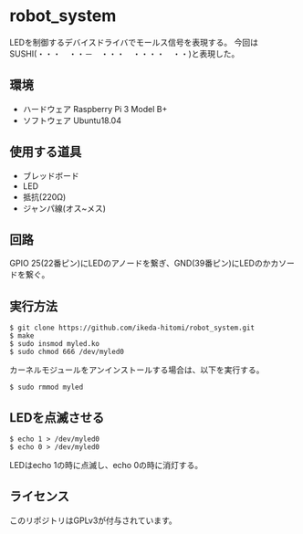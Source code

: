 # robot_system

LEDを制御するデバイスドライバでモールス信号を表現する。
今回はSUSHI(・・・　・・－　・・・　・・・・　・・)と表現した。

## 環境
- ハードウェア
Raspberry Pi 3 Model B+
- ソフトウェア
Ubuntu18.04

## 使用する道具
- ブレッドボード
- LED
- 抵抗(220Ω)
- ジャンパ線(オス~メス)

## 回路
GPIO 25(22番ピン)にLEDのアノードを繋ぎ、GND(39番ピン)にLEDのかカソードを繋ぐ。
## 実行方法
```
$ git clone https://github.com/ikeda-hitomi/robot_system.git
$ make
$ sudo insmod myled.ko
$ sudo chmod 666 /dev/myled0
```
カーネルモジュールをアンインストールする場合は、以下を実行する。
```
$ sudo rmmod myled
```
## LEDを点滅させる
```
$ echo 1 > /dev/myled0
$ echo 0 > /dev/myled0
```
LEDはecho 1の時に点滅し、echo 0の時に消灯する。

## ライセンス
このリポジトリはGPLv3が付与されています。
